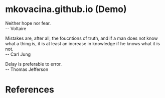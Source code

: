 # mkovacina.github.io (Demo)

Neither hope nor fear.  
-- Voltaire

Mistakes are, after all, the foucntions of truth, and if a man does not know what a thing is, it is at least an increase in knowledge if he knows what it is not.  
-- Carl Jung

Delay is preferable to error.  
-- Thomas Jefferson

# References


